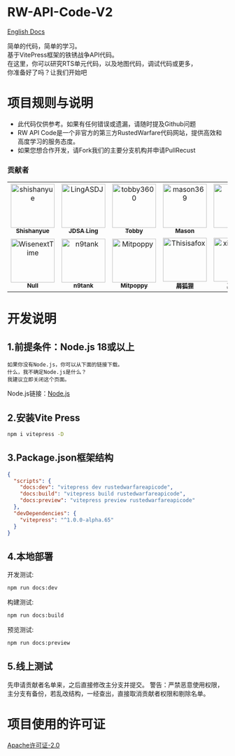 # RW-API-Code-V2

[English Docs](README_en.md)

简单的代码，简单的学习。  
基于VitePress框架的铁锈战争API代码。  
在这里，你可以研究RTS单元代码，以及地图代码，调试代码或更多，  
你准备好了吗？让我们开始吧

# 项目规则与说明
* 此代码仅供参考。如果有任何错误或遗漏，请随时提及Github问题
* RW API Code是一个非官方的第三方RustedWarfare代码网站，提供高效和高度学习的服务态度。
* 如果您想合作开发，请Fork我们的主要分支机构并申请PullRecust

### 贡献者

<!-- readme: collaborators,contributors -start -->
<table>
	<tbody>
		<tr>
            <td align="center">
                <a href="https://github.com/shishanyue">
                    <img src="https://avatars.githubusercontent.com/u/62888460?v=4" width="100;" alt="shishanyue"/>
                    <br />
                    <sub><b>Shishanyue</b></sub>
                </a>
            </td>
            <td align="center">
                <a href="https://github.com/LingASDJ">
                    <img src="https://avatars.githubusercontent.com/u/70191651?v=4" width="100;" alt="LingASDJ"/>
                    <br />
                    <sub><b>JDSA Ling</b></sub>
                </a>
            </td>
            <td align="center">
                <a href="https://github.com/tobby3600">
                    <img src="https://avatars.githubusercontent.com/u/79432329?v=4" width="100;" alt="tobby3600"/>
                    <br />
                    <sub><b>Tobby</b></sub>
                </a>
            </td>
            <td align="center">
                <a href="https://github.com/mason369">
                    <img src="https://avatars.githubusercontent.com/u/93964390?v=4" width="100;" alt="mason369"/>
                    <br />
                    <sub><b>Mason</b></sub>
                </a>
            </td>
            <td align="center">
                <a href="https://github.com/liusxs">
                    <img src="https://avatars.githubusercontent.com/u/101164913?v=4" width="100;" alt="liusxs"/>
                    <br />
                    <sub><b>Liuliu</b></sub>
                </a>
            </td>
            <td align="center">
                <a href="https://github.com/allureluoli">
                    <img src="https://avatars.githubusercontent.com/u/106828088?v=4" width="100;" alt="allureluoli"/>
                    <br />
                    <sub><b>二月</b></sub>
                </a>
            </td>
		</tr>
		<tr>
            <td align="center">
                <a href="https://github.com/WisenextTime">
                    <img src="https://avatars.githubusercontent.com/u/141509640?v=4" width="100;" alt="WisenextTime"/>
                    <br />
                    <sub><b>Null</b></sub>
                </a>
            </td>
            <td align="center">
                <a href="https://github.com/n9tank">
                    <img src="https://avatars.githubusercontent.com/u/118785835?v=4" width="100;" alt="n9tank"/>
                    <br />
                    <sub><b>n9tank</b></sub>
                </a>
            </td>
            <td align="center">
                <a href="https://github.com/Mitpoppy">
                    <img src="https://avatars.githubusercontent.com/u/89001400?v=4" width="100;" alt="Mitpoppy"/>
                    <br />
                    <sub><b>Mitpoppy</b></sub>
                </a>
            </td>
            <td align="center">
                <a href="https://github.com/Thisisafox">
                    <img src="https://avatars.githubusercontent.com/u/141534430?v=4" width="100;" alt="Thisisafox"/>
                    <br />
                    <sub><b>屑狐狸</b></sub>
                </a>
            </td>
            <td align="center">
                <a href="https://github.com/xingwangzhe">
                    <img src="https://avatars.githubusercontent.com/u/162127610?v=4" width="100;" alt="xingwangzhe"/>
                    <br />
                    <sub><b>王兴家</b></sub>
                </a>
            </td>
		</tr>
	<tbody>
</table>
<!-- readme: collaborators,contributors -end -->

# 开发说明
## 1.前提条件：Node.js 18或以上
```文本
如果你没有Node.js，你可以从下面的链接下载。
什么，我不确定Node.js是什么？  
我建议立即关闭这个页面。
```
Node.js链接：[Node.js](https://nodejs.org/zh-cn)
## 2.安装Vite Press
```bash
npm i vitepress -D
```
## 3.Package.json框架结构
```json
{
  "scripts": {
    "docs:dev": "vitepress dev rustedwarfareapicode",    
    "docs:build": "vitepress build rustedwarfareapicode",
    "docs:preview": "vitepress preview rustedwarfareapicode"
  },
  "devDependencies": {
    "vitepress": "^1.0.0-alpha.65"
  }
}
```
## 4.本地部署
开发测试:
```bash
npm run docs:dev
```

构建测试:
```bash
npm run docs:build
```

预览测试:
```bash
npm run docs:preview
```

## 5.线上测试
先申请贡献者名单来，之后直接修改主分支并提交。
警告：严禁恶意使用权限，主分支有备份，若乱改结构，一经查出，直接取消贡献者权限和剔除名单。

# 项目使用的许可证
[Apache许可证-2.0](https://github.com/LingASDJ/RW-API-Code/blob/main/LICENSE)

